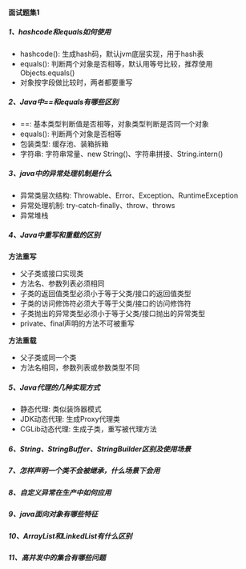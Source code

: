 #### 面试题集1

##### 1、hashcode和equals如何使用

* hashcode(): 生成hash码，默认jvm底层实现，用于hash表
* equals(): 判断两个对象是否相等，默认用等号比较，推荐使用Objects.equals()
* 对象按字段做比较时，两者都要重写

##### 2、Java中==和equals有哪些区别

* ==: 基本类型判断值是否相等，对象类型判断是否同一个对象
* equals(): 判断两个对象是否相等
* 包装类型: 缓存池、装箱拆箱
* 字符串: 字符串常量、new String()、字符串拼接、String.intern()

##### 3、java中的异常处理机制是什么

* 异常类层次结构: Throwable、Error、Exception、RuntimeException
* 异常处理机制: try-catch-finally、throw、throws
* 异常堆栈

##### 4、Java中重写和重载的区别

**方法重写**

* 父子类或接口实现类
* 方法名、参数列表必须相同
* 子类的返回值类型必须小于等于父类/接口的返回值类型
* 子类的访问修饰符必须大于等于父类/接口的访问修饰符
* 子类抛出的异常类型必须小于等于父类/接口抛出的异常类型
* private、final声明的方法不可被重写

**方法重载**

* 父子类或同一个类
* 方法名相同，参数列表或参数类型不同

##### 5、Java代理的几种实现方式

* 静态代理: 类似装饰器模式
* JDK动态代理: 生成Proxy代理类
* CGLib动态代理: 生成子类，重写被代理方法

##### 6、String、StringBuffer、StringBuilder区别及使用场景

##### 7、怎样声明一个类不会被继承，什么场景下会用

##### 8、自定义异常在生产中如何应用

##### 9、java面向对象有哪些特征

##### 10、ArrayList和LinkedList有什么区别

##### 11、高并发中的集合有哪些问题
